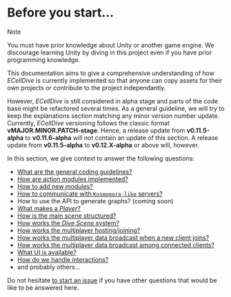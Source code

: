 # Before you start...

> [!NOTE]
> You must have prior knowledge about Unity or another game engine. We discourage learning Unity by diving in this project even if you have prior programming knowledge. 

This documentation aims to give a comprehensive understanding of how _ECellDive_ is currently implemented so that anyone can copy assets for their own projects or contribute to the project independantly.

However, _ECellDive_ is still considered in alpha stage and parts of the code base might be refactored several times. As a general guideline, we will try to keep the explanations section matching any minor version number update. Currently, _ECellDive_ versioning follows the classic format **vMAJOR.MINOR.PATCH-stage**. Hence, a release update from **v0.11.5-alpha** to **v0.11.6-alpha** will not contain an update of this section. A release update from **v0.11.5-alpha** to **v0.12.X-alpha** or above will, however.

In this section, we give context to answer the following questions:
- [What are the general coding guidelines?](./about_code.md)
- [How are action modules implemented?](./about_modules.md)
- [How to add new modules?](./about_modules.md#general-workflow-to-create-a-new-module)
- [How to communicate with `Kosmogora-like` servers?](./about_modules.md#modules-to-communicate-with-kosmogora)
- How to use the API to generate graphs? (coming soon)
- [What makes a _Player_?](./about_player.md)
- [How is the main scene structured?](./about_scenes.md#main-scene-of-the-project)
- [How works the _Dive Scene_ system?](./about_scenes.md#dive-scenes)
- [How works the multiplayer hosting/joining?](./about_multiplayer.md#hosting-and-joining)
- [How works the multiplayer data broadcast when a new client joins?](./about_multiplayer.md#broadcast-data-when-a-new-client-connects)
- [How works the multiplayer data broadcast among connected clients?](./about_multiplayer.md#broadcast-data)
- [What UI is available?](./about_UI.md#2d-ui-menus)
- [How do we handle interactions?](./about_UI.md#interactions)
- and probably others...

Do not hesitate [to start an issue](https://github.com/ecell/ECell_Dive/issues) if you have other questions that would be like to be answered here.